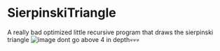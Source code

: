 # SierpinskiTriangle
 A really bad optimized little recursive program that draws the sierpinski triangle
![image](https://user-images.githubusercontent.com/91374689/233481369-1825f1b2-17bc-4ece-8166-dca41184657e.png)
dont go above 4 in depth💀💀💀
